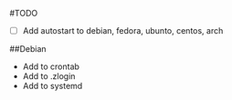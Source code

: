 #TODO

- [ ] Add autostart to debian, fedora, ubunto, centos, arch


##Debian
- Add to crontab
- Add to .zlogin
- Add to systemd
